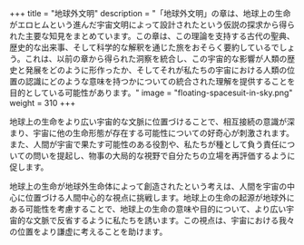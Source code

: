 +++
title = "地球外文明"
description = "「地球外文明」の章は、地球上の生命がエロヒムという進んだ宇宙文明によって設計されたという仮説の探求から得られた主要な知見をまとめています。この章は、この理論を支持する古代の聖典、歴史的な出来事、そして科学的な解釈を通じた旅をおそらく要約しているでしょう。これは、以前の章から得られた洞察を統合し、この宇宙的な影響が人類の歴史と発展をどのように形作ったか、そしてそれが私たちの宇宙における人類の位置の認識にどのような意味を持つかについての統合された理解を提供することを目的としている可能性があります。"
image = "floating-spacesuit-in-sky.png"
weight = 310
+++

地球上の生命をより広い宇宙的な文脈に位置づけることで、相互接続の意識が深まり、宇宙に他の生命形態が存在する可能性についての好奇心が刺激されます。また、人間が宇宙で果たす可能性のある役割や、私たちが種として負う責任についての問いを提起し、物事の大局的な視野で自分たちの立場を再評価するように促します。

地球上の生命が地球外生命体によって創造されたという考えは、人間を宇宙の中心に位置づける人間中心的な視点に挑戦します。地球上の生命の起源が地球外にある可能性を考慮することで、地球上の生命の意味や目的について、より広い宇宙的な文脈で反省するように私たちを誘います。この視点は、宇宙における我々の位置をより謙虚に考えることを助けます。